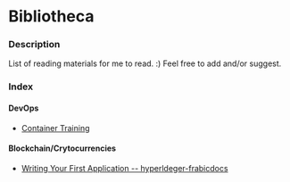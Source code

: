 # Bibliotheca

### Description
List of reading materials for me to read. :) Feel free to add and/or suggest.

### Index

#### DevOps
- [Container Training](https://container.training/)

#### Blockchain/Crytocurrencies
- [Writing Your First Application -- hyperldeger-frabicdocs](https://hyperledger-fabric.readthedocs.io/en/release-1.2/write_first_app.html)

